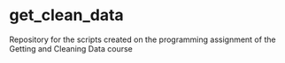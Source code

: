 # get_clean_data
Repository for the scripts created on the programming assignment of the Getting and Cleaning Data course
